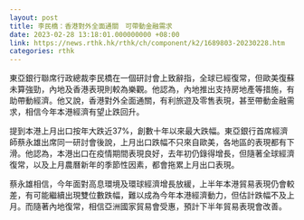```yaml
---
layout: post
title: 李民橋：香港對外全面通關　可帶動金融需求
date: 2023-02-28 13:18:01.000000000 +08:00
link: https://news.rthk.hk/rthk/ch/component/k2/1689803-20230228.htm
categories: rthk
---
```


東亞銀行聯席行政總裁李民橋在一個研討會上致辭指，全球已經復常，但歐美復蘇未算強勁，內地及香港表現則較為樂觀。他認為，內地推出支持房地產等措施，有助帶動經濟。他又說，香港對外全面通關，有利旅遊及零售表現，甚至帶動金融需求，相信今年本港經濟有望止跌回升。

提到本港上月出口按年大跌近37%，創數十年以來最大跌幅。東亞銀行首席經濟師蔡永雄出席同一研討會後說，上月出口跌幅不只來自歐美，各地區的表現都有下滑。他認為，本港出口在疫情期間表現良好，去年初仍錄得增長，但隨著全球經濟復常，以及上月農曆新年的季節性因素，都會拖累上月出口表現。

蔡永雄相信，今年面對高息環境及環球經濟增長放緩，上半年本港貿易表現仍會較差，有可能繼續出現雙位數跌幅，難以成為今年本港經濟動力，但估計跌幅不及上月。而隨著內地復常，相信亞洲國家貿易會受惠，預計下半年貿易表現會改善。
